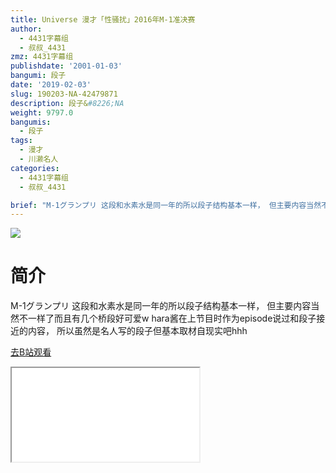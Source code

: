 ```yaml
---
title: Universe 漫才「性骚扰」2016年M-1准决赛
author:
  - 4431字幕组
  - 叔叔_4431
zmz: 4431字幕组
publishdate: '2001-01-03'
bangumi: 段子
date: '2019-02-03'
slug: 190203-NA-42479871
description: 段子&#8226;NA
weight: 9797.0
bangumis:
  - 段子
tags:
  - 漫才
  - 川濑名人
categories:
  - 4431字幕组
  - 叔叔_4431

brief: "M-1グランプリ 这段和水素水是同一年的所以段子结构基本一样， 但主要内容当然不一样了而且有几个桥段好可爱w hara酱在上节目时作为episode说过和段子接近的内容， 所以虽然是名人写的段子但基本取材自现实吧hhh"
---
```

![](https://i.imgur.com/T2F5PLq.jpg)
# 简介  
M-1グランプリ
这段和水素水是同一年的所以段子结构基本一样，
但主要内容当然不一样了而且有几个桥段好可爱w
hara酱在上节目时作为episode说过和段子接近的内容，
所以虽然是名人写的段子但基本取材自现实吧hhh  

[去B站观看](https://www.bilibili.com/video/av42479871/)
<div class ="resp-container"><iframe class="testiframe" src="//player.bilibili.com/player.html?aid=42479871"", scrolling="no", allowfullscreen="true" > </iframe></div> 
